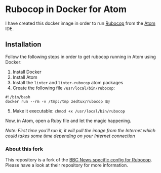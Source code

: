 # Rubocop in Docker for Atom

I have created this docker image in order to run [Rubocop](https://github.com/bbatsov/rubocop)
from the [Atom](https://atom.io/) IDE.

## Installation

Follow the following steps in order to get rubocop running in Atom using Docker:

 1. Install Docker
 2. Install Atom
 3. Install the `linter` and `linter-rubocop` atom packages
 4. Create the following file `/usr/local/bin/rubocop`:
 
 ```
 #!/bin/bash
 docker run --rm -v /tmp:/tmp zedtux/rubocop $@
 ```
 5. Make it executable: `chmod +x /usr/local/bin/rubocop`

Now, in Atom, open a Ruby file and let the magic happening.

_Note: First time you'll run it, it will pull the image from the Internet which
could takes some time depending on your Internet connection_

### About this fork

This repository is a fork of the [BBC News specific config for Rubocop](https://github.com/BBC-News/rubocop-config).
Please have a look at their repository for more information.
